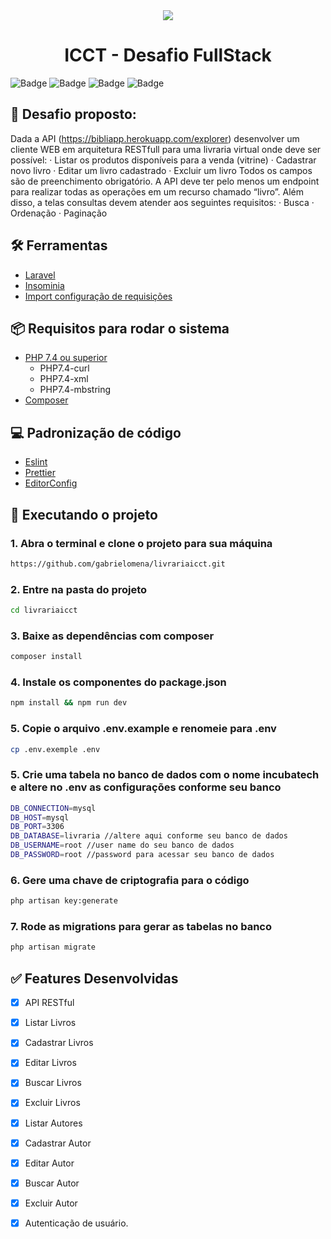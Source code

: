 <div align="center">
	<img src="https://media-exp1.licdn.com/dms/image/C4D1BAQGyYp1uEBpF6w/company-background_10000/0/1649255107825?e=1665630000&v=beta&t=434MnUC2rV2T5yaDwDcCmDDGPVg2671YSgN1FRtJcu8" with="600"/>
	<h1>ICCT - Desafio FullStack</h1>
</div>

![Badge](https://img.shields.io/badge/Version-1.0.0-%23542F61?style=for-the-badge&logo=appveyor)
![Badge](https://img.shields.io/badge/Laravel-v8.54-%233570B2?style=for-the-badge&logo=laravel)
![Badge](https://img.shields.io/badge/PHP-v^7.4-%2300B98E?style=for-the-badge&logo=php)
![Badge](https://img.shields.io/badge/Vue-v2-%2300B98E?style=for-the-badge&logo=appveyor)

## 🎯 Desafio proposto:

Dada a API (https://bibliapp.herokuapp.com/explorer) desenvolver um cliente WEB em arquitetura
RESTfull para uma livraria virtual onde deve ser possível:
· Listar os produtos disponíveis para a venda (vitrine)
· Cadastrar novo livro
· Editar um livro cadastrado
· Excluir um livro
Todos os campos são de preenchimento obrigatório.
A API deve ter pelo menos um endpoint para realizar todas as operações em um recurso chamado
“livro”.
Além disso, a telas consultas devem atender aos seguintes requisitos:
· Busca
· Ordenação
· Paginação

## 🛠 Ferramentas

-   [Laravel](https://laravel.com/docs/8.x)
-   [Insominia](https://insomnia.rest)
-   [Import configuração de requisições](requisicoes.json)

## 📦 Requisitos para rodar o sistema

-   [PHP 7.4 ou superior](https://www.php.net/downloads)
    -   PHP7.4-curl
    -   PHP7.4-xml
    -   PHP7.4-mbstring
-   [Composer](https://getcomposer.org/download/)


## 💻 Padronização de código

-   [Eslint](https://eslint.org/)
-   [Prettier](https://prettier.io/)
-   [EditorConfig](https://editorconfig.org/)


## 🚀 Executando o projeto
### 1. Abra o terminal e clone o projeto para sua máquina
```bash
https://github.com/gabrielomena/livrariaicct.git
```
### 2. Entre na pasta do projeto
```bash
cd livrariaicct
```
### 3. Baixe as dependências com composer
```bash
composer install
```
### 4. Instale os componentes do package.json
```bash
npm install && npm run dev
```
### 5. Copie o arquivo .env.example e renomeie para .env
```bash
cp .env.exemple .env
```
### 5. Crie uma tabela no banco de dados com o nome incubatech e altere no .env as configurações conforme seu banco
```bash
DB_CONNECTION=mysql
DB_HOST=mysql
DB_PORT=3306
DB_DATABASE=livraria //altere aqui conforme seu banco de dados
DB_USERNAME=root //user name do seu banco de dados
DB_PASSWORD=root //password para acessar seu banco de dados
```

### 6. Gere uma chave de criptografia para o código
```bash
php artisan key:generate
```
### 7. Rode as migrations para gerar as tabelas no banco
```bash
php artisan migrate
```

## ✅ Features Desenvolvidas

-   [x] API RESTful
-   [x] Listar Livros
-   [x] Cadastrar Livros
-   [x] Editar Livros
-   [x] Buscar Livros
-   [x] Excluir Livros
-   [x] Listar Autores
-   [x] Cadastrar Autor
-   [x] Editar Autor
-   [x] Buscar Autor
-   [x] Excluir Autor
-   [X] Autenticação de usuário.


